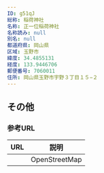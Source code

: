 ```yaml
---
ID: g51qJ
総称: 稲荷神社
名称: 正一位稲荷神社
名称読み: null
別名: null
都道府県: 岡山県
区域: 玉野市
緯度: 34.4855131
経度: 133.9446706
郵便番号: 7060011
住所: 岡山県玉野市宇野３丁目１５−２
---
```


## その他

### 参考URL

| URL | 説明          |
| --- | ------------- |
|     | OpenStreetMap |
